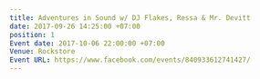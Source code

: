 ```yaml
---
title: Adventures in Sound w/ DJ Flakes, Ressa & Mr. Devitt
date: 2017-09-26 14:25:00 +07:00
position: 1
Event date: 2017-10-06 22:00:00 +07:00
Venue: Rockstore
Event URL: https://www.facebook.com/events/840933612741427/
---
```

